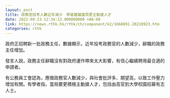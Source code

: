 ```yaml
---
layout: post
title: 政務官投考人數近年減少　學者建議當局更主動搶人才
date: 2022-09-23 12:34:13.000000000 +08:00
link: https://news.rthk.hk/rthk/ch/component/k2/1668091-20220923.htm
categories: rthk
---
```


政府正招聘新一批政務主任，數據顯示，近年投考政務官的人數減少，辭職的政務主任增加。

發言人說，政務主任辭職沒有對政府運作帶來太大影響，有信心繼續聘用最合適的申請者。

有公務員工會認為，應徵政務官人數減少，與社會批評多、期望高，以致工作壓力增加有關。有學者指，當局要更積極主動搶人才，包括由高官到大學校園招募有志人士。
